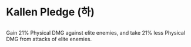 # Kallen Pledge (하)

##

Gain 21% Physical DMG against elite enemies, and take 21% less Physical DMG from attacks of elite enemies.
